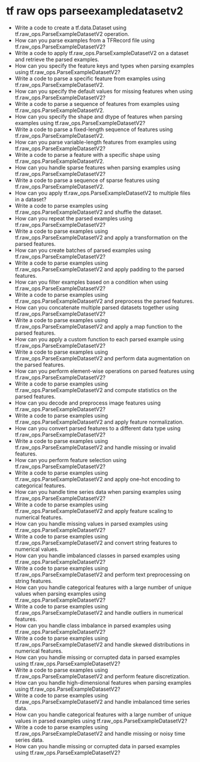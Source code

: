# tf raw ops parseexampledatasetv2

- Write a code to create a tf.data.Dataset using tf.raw_ops.ParseExampleDatasetV2 operation.
- How can you parse examples from a TFRecord file using tf.raw_ops.ParseExampleDatasetV2?
- Write a code to apply tf.raw_ops.ParseExampleDatasetV2 on a dataset and retrieve the parsed examples.
- How can you specify the feature keys and types when parsing examples using tf.raw_ops.ParseExampleDatasetV2?
- Write a code to parse a specific feature from examples using tf.raw_ops.ParseExampleDatasetV2.
- How can you specify the default values for missing features when using tf.raw_ops.ParseExampleDatasetV2?
- Write a code to parse a sequence of features from examples using tf.raw_ops.ParseExampleDatasetV2.
- How can you specify the shape and dtype of features when parsing examples using tf.raw_ops.ParseExampleDatasetV2?
- Write a code to parse a fixed-length sequence of features using tf.raw_ops.ParseExampleDatasetV2.
- How can you parse variable-length features from examples using tf.raw_ops.ParseExampleDatasetV2?
- Write a code to parse a feature with a specific shape using tf.raw_ops.ParseExampleDatasetV2.
- How can you handle sparse features when parsing examples using tf.raw_ops.ParseExampleDatasetV2?
- Write a code to parse a sequence of sparse features using tf.raw_ops.ParseExampleDatasetV2.
- How can you apply tf.raw_ops.ParseExampleDatasetV2 to multiple files in a dataset?
- Write a code to parse examples using tf.raw_ops.ParseExampleDatasetV2 and shuffle the dataset.
- How can you repeat the parsed examples using tf.raw_ops.ParseExampleDatasetV2?
- Write a code to parse examples using tf.raw_ops.ParseExampleDatasetV2 and apply a transformation on the parsed features.
- How can you create batches of parsed examples using tf.raw_ops.ParseExampleDatasetV2?
- Write a code to parse examples using tf.raw_ops.ParseExampleDatasetV2 and apply padding to the parsed features.
- How can you filter examples based on a condition when using tf.raw_ops.ParseExampleDatasetV2?
- Write a code to parse examples using tf.raw_ops.ParseExampleDatasetV2 and preprocess the parsed features.
- How can you concatenate multiple parsed datasets together using tf.raw_ops.ParseExampleDatasetV2?
- Write a code to parse examples using tf.raw_ops.ParseExampleDatasetV2 and apply a map function to the parsed features.
- How can you apply a custom function to each parsed example using tf.raw_ops.ParseExampleDatasetV2?
- Write a code to parse examples using tf.raw_ops.ParseExampleDatasetV2 and perform data augmentation on the parsed features.
- How can you perform element-wise operations on parsed features using tf.raw_ops.ParseExampleDatasetV2?
- Write a code to parse examples using tf.raw_ops.ParseExampleDatasetV2 and compute statistics on the parsed features.
- How can you decode and preprocess image features using tf.raw_ops.ParseExampleDatasetV2?
- Write a code to parse examples using tf.raw_ops.ParseExampleDatasetV2 and apply feature normalization.
- How can you convert parsed features to a different data type using tf.raw_ops.ParseExampleDatasetV2?
- Write a code to parse examples using tf.raw_ops.ParseExampleDatasetV2 and handle missing or invalid features.
- How can you perform feature selection using tf.raw_ops.ParseExampleDatasetV2?
- Write a code to parse examples using tf.raw_ops.ParseExampleDatasetV2 and apply one-hot encoding to categorical features.
- How can you handle time series data when parsing examples using tf.raw_ops.ParseExampleDatasetV2?
- Write a code to parse examples using tf.raw_ops.ParseExampleDatasetV2 and apply feature scaling to numerical features.
- How can you handle missing values in parsed examples using tf.raw_ops.ParseExampleDatasetV2?
- Write a code to parse examples using tf.raw_ops.ParseExampleDatasetV2 and convert string features to numerical values.
- How can you handle imbalanced classes in parsed examples using tf.raw_ops.ParseExampleDatasetV2?
- Write a code to parse examples using tf.raw_ops.ParseExampleDatasetV2 and perform text preprocessing on string features.
- How can you handle categorical features with a large number of unique values when parsing examples using tf.raw_ops.ParseExampleDatasetV2?
- Write a code to parse examples using tf.raw_ops.ParseExampleDatasetV2 and handle outliers in numerical features.
- How can you handle class imbalance in parsed examples using tf.raw_ops.ParseExampleDatasetV2?
- Write a code to parse examples using tf.raw_ops.ParseExampleDatasetV2 and handle skewed distributions in numerical features.
- How can you handle missing or corrupted data in parsed examples using tf.raw_ops.ParseExampleDatasetV2?
- Write a code to parse examples using tf.raw_ops.ParseExampleDatasetV2 and perform feature discretization.
- How can you handle high-dimensional features when parsing examples using tf.raw_ops.ParseExampleDatasetV2?
- Write a code to parse examples using tf.raw_ops.ParseExampleDatasetV2 and handle imbalanced time series data.
- How can you handle categorical features with a large number of unique values in parsed examples using tf.raw_ops.ParseExampleDatasetV2?
- Write a code to parse examples using tf.raw_ops.ParseExampleDatasetV2 and handle missing or noisy time series data.
- How can you handle missing or corrupted data in parsed examples using tf.raw_ops.ParseExampleDatasetV2?